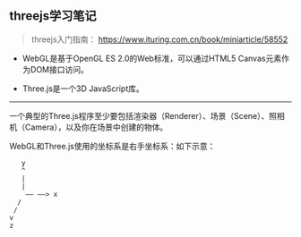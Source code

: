 ## threejs学习笔记

> threejs入门指南： https://www.ituring.com.cn/book/miniarticle/58552

- WebGL是基于OpenGL ES 2.0的Web标准，可以通过HTML5 Canvas元素作为DOM接口访问。

- Three.js是一个3D JavaScript库。

---

一个典型的Three.js程序至少要包括渲染器（Renderer）、场景（Scene）、照相机（Camera），以及你在场景中创建的物体。

WebGL和Three.js使用的坐标系是右手坐标系：如下示意：

```
   y
   ^
   |
   |
    —— ——> x
  /
 /
v
z
```
